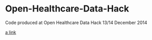 Open-Healthcare-Data-Hack
=========================

Code produced at Open Healthcare Data Hack 13/14 December 2014

[a link](http://healthcaredatascience.com/)
